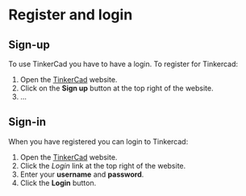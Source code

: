 # Register and login

## Sign-up

To use TinkerCad you have to have a login.  To register for Tinkercad:

1. Open the [TinkerCad](https://www.tinkercad.com/) website.
1. Click on the **Sign up** button at the top right of the website.
1. ...


## Sign-in

When you have registered you can login to Tinkercad:

1. Open the [TinkerCad](https://www.tinkercad.com/) website.
1. Click the *Login* link at the top right of the website.
1. Enter your **username** and **password**.
1. Click the **Login** button.
